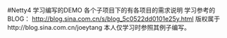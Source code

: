 #Netty4 学习编写的DEMO
各个子项目下的有各项目的需求说明
学习参考的BLOG：
http://blog.sina.com.cn/s/blog_5c0522dd0101e25y.html
版权属于http://blog.sina.com.cn/joeytang
本人仅学习时参照其例子编写。